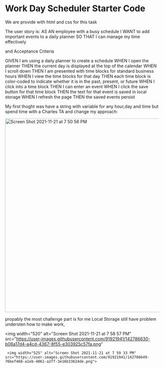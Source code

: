 # Work Day Scheduler Starter Code

We are provide with html and  css for this task

The user story is:
AS AN employee with a busy schedule
I WANT to add important events to a daily planner
SO THAT I can manage my time effectively


and Acceptance Criteria

GIVEN I am using a daily planner to create a schedule
WHEN I open the planner
THEN the current day is displayed at the top of the calendar
WHEN I scroll down
THEN I am presented with time blocks for standard business hours
WHEN I view the time blocks for that day
THEN each time block is color-coded to indicate whether it is in the past, present, or future
WHEN I click into a time block
THEN I can enter an event
WHEN I click the save button for that time block
THEN the text for that event is saved in local storage
WHEN I refresh the page
THEN the saved events persist

My first thoght was have a string with variable for any hour,day and time but spend time with a Charles TA  and change my approach:

<img width="636" alt="Screen Shot 2021-11-21 at 7 50 56 PM" src="https://user-images.githubusercontent.com/91921941/142786243-ddbc8752-6eb7-4767-8dcc-c33c0df68a31.png">


propably the most challenge part is for me Local Storage  still have problem understen how to make work, 

<img width="520" alt="Screen Shot 2021-11-21 at 7 58 57 PM" src="https://user-images.githubusercontent.com/91921941/142786630-b06a17d4-a4cd-4367-8f55-e303925c57fa.png"
     
     <img width="525" alt="Screen Shot 2021-11-21 at 7 59 33 PM" src="https://user-images.githubusercontent.com/91921941/142786649-76bef468-a1eb-4061-a2ff-3e16b33624de.png">







